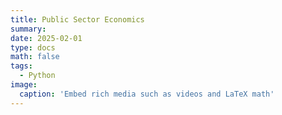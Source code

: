 ```yaml
---
title: Public Sector Economics
summary: 
date: 2025-02-01
type: docs
math: false
tags:
  - Python
image:
  caption: 'Embed rich media such as videos and LaTeX math'
---
```




